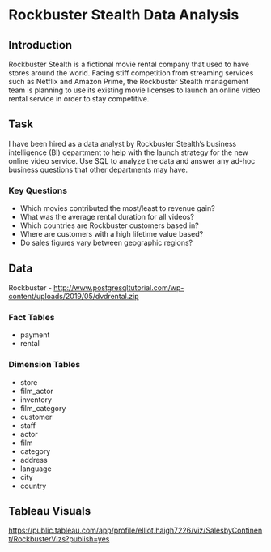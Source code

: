 # Rockbuster Stealth Data Analysis

## Introduction
Rockbuster Stealth is a fictional movie rental company that used to have stores around the world. Facing stiff competition from streaming services such as Netflix and Amazon Prime, the Rockbuster Stealth management team is planning to use its existing movie licenses to launch an online video rental service in order to stay competitive.

## Task
I have been hired as a data analyst by Rockbuster Stealth’s business intelligence (BI) department to help with the launch strategy for the new online video service. Use SQL to analyze the data and answer any ad-hoc business questions that other departments may have.

### Key Questions
- Which movies contributed the most/least to revenue gain?
- What was the average rental duration for all videos?
- Which countries are Rockbuster customers based in?
- Where are customers with a high lifetime value based?
- Do sales figures vary between geographic regions?

## Data
Rockbuster - http://www.postgresqltutorial.com/wp-content/uploads/2019/05/dvdrental.zip

### Fact Tables
- payment
- rental

### Dimension Tables 
- store
- film_actor
- inventory
- film_category
- customer
- staff
- actor
- film
- category
- address
- language
- city
- country

## Tableau Visuals
https://public.tableau.com/app/profile/elliot.haigh7226/viz/SalesbyContinent/RockbusterVizs?publish=yes
